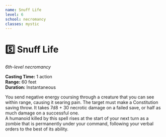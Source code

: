 ```yaml
---
name: Snuff Life
level: 6
school: necromancy
classes: mystic
---
```


# :five: Snuff Life
_6th-level necromancy_ 

**Casting Time:** 1 action    
**Range:** 60 feet    
**Duration:** Instantaneous 

You send negative energy coursing through a creature that you can see within range, causing it searing pain. The target must make a Constitution saving throw. It takes 7d8 + 30 necrotic damage on a failed save, or half as much damage on a successful one.    
A humanoid killed by this spell rises at the start of your next turn as a zombie that is permanently under your command, following your verbal orders to the best of its ability. 
